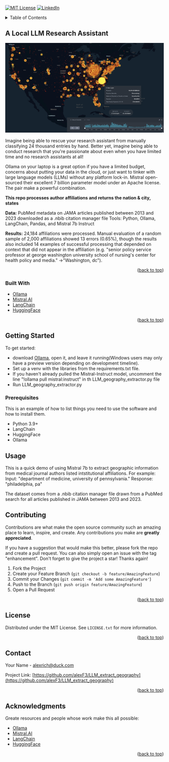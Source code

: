 <!-- Improved compatibility of back to top link: See: https://github.com/othneildrew/Best-README-Template/pull/73 -->
<a name="readme-top"></a>


[![MIT License][license-shield]][license-url]
[![LinkedIn][linkedin-shield]][linkedin-url]



<!-- TABLE OF CONTENTS -->
<details>
  <summary>Table of Contents</summary>
  <ol>
    <li>
      <a href="#about-the-project">About The Project</a>
      <ul>
        <li><a href="#built-with">Built With</a></li>
      </ul>
    </li>
    <li>
      <a href="#getting-started">Getting Started</a>
      <ul>
        <li><a href="#prerequisites">Prerequisites</a></li>
        <li><a href="#installation">Installation</a></li>
      </ul>
    </li>
    <li><a href="#usage">Usage</a></li>
    <li><a href="#contributing">Contributing</a></li>
    <li><a href="#license">License</a></li>
    <li><a href="#contact">Contact</a></li>
    <li><a href="#acknowledgments">Acknowledgments</a></li>
  </ol>
</details>



<!-- ABOUT THE PROJECT -->
## A Local LLM Research Assistant

![Geographic Pharma Payments Screen Shot][purdue-screenshot]

Imagine being able to rescue your research assistant from manually classifying 24 thousand entries by hand. Better yet, imagine being able to conduct research that you're passionate about even when you have limited time and no research assistants at all! 

Ollama on your laptop is a great option if you have a limited budget, concerns about putting your data in the cloud, or just want to tinker with large language models (LLMs) without any platform lock-in. Mistral open-sourced their excellent 7 billion parameter model under an Apache license. The pair make a powerful combination.

**This repo processes author affiliations and returns the nation & city, states** 

**Data:** PubMed metadata on JAMA articles published between 2013 and 2023 downloaded as a .nbib citation manager file
Tools: Python, Ollama, LangChain, Pandas, and Mistral 7b Instruct

**Results:** 24,184 affiliations were processed. Manual evaluation of a random sample of 2,000 affiliations showed 13 errors (0.65%), though the results also included 14 examples of successful processing that depended on context that did not appear in the affiliation (e.g. "senior policy service professor at george washington university school of nursing's center for health policy and media." →"Washington, dc").
<p align="right">(<a href="#readme-top">back to top</a>)</p>



### Built With


* [Ollama](https://ollama.com/)
* [Mistral.AI](https://mistral.ai/)
* [LangChain](https://www.langchain.com/)
* [HuggingFace](https://huggingface.co/)


<p align="right">(<a href="#readme-top">back to top</a>)</p>



<!-- GETTING STARTED -->
## Getting Started

To get started: 
* download [Ollama](https://ollama.com/), open it, and leave it running(Windows users may only have a preview version depending on development timeline).
* Set up a venv with the libraries from the requirements.txt file.  
* If you haven't already pulled the Mistral-Instruct model, uncomment the line "!ollama pull mistral:instruct" in th LLM_geography_extractor.py file
* Run LLM_geography_extractor.py 

### Prerequisites

This is an example of how to list things you need to use the software and how to install them.
* Python 3.9+
* LangChain
* HuggingFace
* Ollama






<!-- USAGE EXAMPLES -->
## Usage

This is a quick demo of using Mistral 7b to extract geographic information from medical journal authors listed intstitutional affiliations.  For example:
Input:
"department of medicine, university of pennsylvania."
Response:
"philadelphia, pa"

The dataset comes from a .nbib citation manager file drawn from a PubMed search for all articles published in JAMA between 2013 and 2023.



<!-- CONTRIBUTING -->
## Contributing

Contributions are what make the open source community such an amazing place to learn, inspire, and create. Any contributions you make are **greatly appreciated**.

If you have a suggestion that would make this better, please fork the repo and create a pull request. You can also simply open an issue with the tag "enhancement".
Don't forget to give the project a star! Thanks again!

1. Fork the Project
2. Create your Feature Branch (`git checkout -b feature/AmazingFeature`)
3. Commit your Changes (`git commit -m 'Add some AmazingFeature'`)
4. Push to the Branch (`git push origin feature/AmazingFeature`)
5. Open a Pull Request

<p align="right">(<a href="#readme-top">back to top</a>)</p>



<!-- LICENSE -->
## License

Distributed under the MIT License. See `LICENSE.txt` for more information.

<p align="right">(<a href="#readme-top">back to top</a>)</p>



<!-- CONTACT -->
## Contact

Your Name - alexrich@duck.com

Project Link: [https://github.com/alexF3/LLM_extract_geography](https://github.com/alexF3/LLM_extract_geography)

<p align="right">(<a href="#readme-top">back to top</a>)</p>



<!-- ACKNOWLEDGMENTS -->
## Acknowledgments

Greate resources and people whose work make this all possible:

* [Ollama](https://ollama.com/)
* [Mistral.AI](https://mistral.ai/)
* [LangChain](https://www.langchain.com/)
* [HuggingFace](https://huggingface.co/)


<p align="right">(<a href="#readme-top">back to top</a>)</p>



<!-- MARKDOWN LINKS & IMAGES -->
<!-- https://www.markdownguide.org/basic-syntax/#reference-style-links -->
[contributors-shield]: https://img.shields.io/github/contributors/othneildrew/Best-README-Template.svg?style=for-the-badge
[contributors-url]: https://github.com/othneildrew/Best-README-Template/graphs/contributors
[forks-shield]: https://img.shields.io/github/forks/othneildrew/Best-README-Template.svg?style=for-the-badge
[forks-url]: https://github.com/othneildrew/Best-README-Template/network/members
[stars-shield]: https://img.shields.io/github/stars/othneildrew/Best-README-Template.svg?style=for-the-badge
[stars-url]: https://github.com/othneildrew/Best-README-Template/stargazers
[issues-shield]: https://img.shields.io/github/issues/othneildrew/Best-README-Template.svg?style=for-the-badge
[issues-url]: https://github.com/othneildrew/Best-README-Template/issues
[license-shield]: https://img.shields.io/github/license/othneildrew/Best-README-Template.svg?style=for-the-badge
[license-url]: https://github.com/alexF3/LLM_extract_geography/blob/master/license.txt
[linkedin-shield]: https://img.shields.io/badge/-LinkedIn-black.svg?style=for-the-badge&logo=linkedin&colorB=555
[linkedin-url]: https://www.linkedin.com/in/alex-rich-phd-940651a8/
[purdue-screenshot]: images/purdue.png

